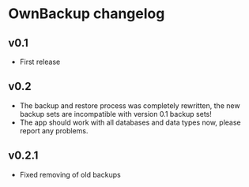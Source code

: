 # OwnBackup changelog

## v0.1
* First release

## v0.2
* The backup and restore process was completely rewritten, the new backup sets are incompatible with version 0.1 backup sets! 
* The app should work with all databases and data types now, please report any problems. 

## v0.2.1
* Fixed removing of old backups 
